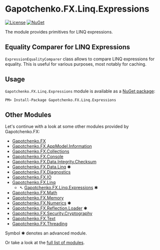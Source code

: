 ﻿# Gapotchenko.FX.Linq.Expressions

<!--
<docmeta>
	<complexity>advanced</complexity>
</docmeta>
-->

[![License](https://img.shields.io/badge/license-MIT-green.svg)](../../LICENSE)
[![NuGet](https://img.shields.io/nuget/v/Gapotchenko.FX.Linq.Expressions.svg)](https://www.nuget.org/packages/Gapotchenko.FX.Linq.Expressions)

The module provides primitives for LINQ expressions.

## Equality Comparer for LINQ Expressions

`ExpressionEqualityComparer` class allows to compare LINQ expressions for equality.
This is useful for various purposes, most notably for caching.

## Usage

`Gapotchenko.FX.Linq.Expressions` module is available as a [NuGet package](https://nuget.org/packages/Gapotchenko.FX.Linq.Expressions):

```
PM> Install-Package Gapotchenko.FX.Linq.Expressions
```

## Other Modules

Let's continue with a look at some other modules provided by Gapotchenko.FX:

- [Gapotchenko.FX](../Gapotchenko.FX)
- [Gapotchenko.FX.AppModel.Information](../Gapotchenko.FX.AppModel.Information)
- [Gapotchenko.FX.Collections](../Gapotchenko.FX.Collections)
- [Gapotchenko.FX.Console](../Gapotchenko.FX.Console)
- [Gapotchenko.FX.Data.Integrity.Checksum](../Data/Integrity/Checksum/Gapotchenko.FX.Data.Integrity.Checksum)
- [Gapotchenko.FX.Data.Linq](../Data/Gapotchenko.FX.Data.Linq) ✱
- [Gapotchenko.FX.Diagnostics](../Gapotchenko.FX.Diagnostics.CommandLine)
- [Gapotchenko.FX.IO](../Gapotchenko.FX.IO)
- [Gapotchenko.FX.Linq](../Gapotchenko.FX.Linq)
  - &#x27B4; [Gapotchenko.FX.Linq.Expressions](../Gapotchenko.FX.Linq.Expressions) ✱
- [Gapotchenko.FX.Math](../Gapotchenko.FX.Math)
- [Gapotchenko.FX.Memory](../Gapotchenko.FX.Memory)
- [Gapotchenko.FX.Numerics](../Gapotchenko.FX.Numerics) ✱
- [Gapotchenko.FX.Reflection.Loader](../Gapotchenko.FX.Reflection.Loader) ✱
- [Gapotchenko.FX.Security.Cryptography](../Security/Cryptography/Gapotchenko.FX.Security.Cryptography)
- [Gapotchenko.FX.Text](../Gapotchenko.FX.Text)
- [Gapotchenko.FX.Threading](../Gapotchenko.FX.Threading)

Symbol ✱ denotes an advanced module.

Or take a look at the [full list of modules](..#available-modules).
